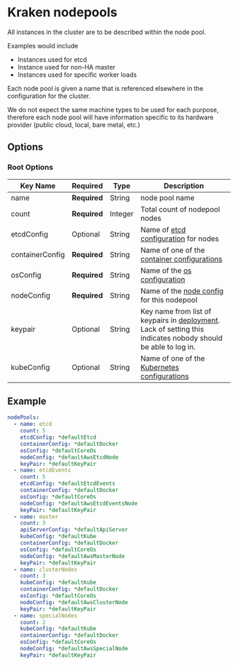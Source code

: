 # Kraken nodepools

All instances in the cluster are to be described within the node pool.

Examples would include

* Instances used for etcd
* Instance used for non-HA master
* Instances used for specific worker loads

Each node pool is given a name that is referenced elsewhere in the configuration for the cluster.

We do not expect the same machine types to be used for each purpose, therefore each node pool will have information specific to its hardware provider (public cloud, local, bare metal, etc.)


## Options
### Root Options
| Key Name        | Required     | Type    | Description|
| ----------      | ----------   | ------- | --- |
| name            | __Required__ | String  | node pool name |
| count           | __Required__ | Integer | Total count of nodepool nodes |
| etcdConfig      | Optional     | String  | Name of [etcd configuration](kvstore.md) for nodes
| containerConfig | __Required__ | String  | Name of one of the [container configurations](container.md) |
| osConfig        | __Required__ | String  | Name of the [os configuration](os.md)|
| nodeConfig      | __Required__ | String  | Name of the [node config](node/README.md) for this nodepool
| keypair         | Optional     | String  | Key name from list of keypairs in [deployment](deployment.md). Lack of setting this indicates nobody should be able to log in. |
| kubeConfig      | Optional     | String  | Name of one of the [Kubernetes configurations](kubeconfig.md)|

## Example
```yaml
nodePools:
  - name: etcd
    count: 5
    etcdConfig: *defaultEtcd
    containerConfig: *defaultDocker
    osConfig: *defaultCoreOs
    nodeConfig: *defaultAwsEtcdNode
    keyPair: *defaultKeyPair
  - name: etcdEvents
    count: 5
    etcdConfig: *defaultEtcdEvents
    containerConfig: *defaultDocker
    osConfig: *defaultCoreOs
    nodeConfig: *defaultAwsEtcdEventsNode
    keyPair: *defaultKeyPair
  - name: master
    count: 3
    apiServerConfig: *defaultApiServer
    kubeConfig: *defaultKube
    containerConfig: *defaultDocker
    osConfig: *defaultCoreOs
    nodeConfig: *defaultAwsMasterNode
    keyPair: *defaultKeyPair
  - name: clusterNodes
    count: 3
    kubeConfig: *defaultKube
    containerConfig: *defaultDocker
    osConfig: *defaultCoreOs
    nodeConfig: *defaultAwsClusterNode
    keyPair: *defaultKeyPair
  - name: specialNodes
    count: 2
    kubeConfig: *defaultKube
    containerConfig: *defaultDocker
    osConfig: *defaultCoreOs
    nodeConfig: *defaultAwsSpecialNode
    keyPair: *defaultKeyPair
```
